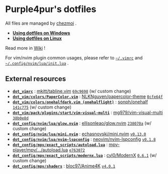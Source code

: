 # Purple4pur's dotfiles

All files are managed by [chezmoi](https://www.chezmoi.io/) .

* **[Using dotfiles on Windows](https://github.com/purple4pur/dotfiles/wiki/Using-dotfiles-on-Windows)**
* **[Using dotfiles on Linux](https://github.com/purple4pur/dotfiles/wiki/Using-dotfiles-on-Linux)**

Read more in [Wiki](https://github.com/purple4pur/dotfiles/wiki) !

For vim/nvim plugin common usages, please refer to [`~/.vimrc`](dot_vimrc) and [`~/.config/nvim/lua/init.lua`](dot_config/nvim/lua/init.lua) .

## External resources

* [**`dot_vimrc`**](./dot_vimrc) : [mkitt/tabline.vim](https://github.com/mkitt/tabline.vim) [`69c9698`](https://github.com/mkitt/tabline.vim/tree/69c9698) (w/ custom change)
* [**`dot_vim/colors/PaperColor.vim`**](./dot_vim/colors/PaperColor.vim) : [NLKNguyen/papercolor-theme](https://github.com/NLKNguyen/papercolor-theme) [`0cfe64f`](https://github.com/NLKNguyen/papercolor-theme/tree/0cfe64f)
* [**`dot_vim/colors/onehalfdark.vim (onehalflight)`**](./dot_vim/colors/onehalfdark.vim) : [sonph/onehalf](https://github.com/sonph/onehalf) [`141c775`](https://github.com/sonph/onehalf/tree/141c775) (w/ custom change)
* [**`dot_vim/pack/plugins/start/vim-visual-multi`**](./dot_vim/pack/plugins/start/vim-visual-multi) : [mg979/vim-visual-multi](https://github.com/mg979/vim-visual-multi) [`38b0e8d`](https://github.com/mg979/vim-visual-multi/tree/38b0e8d)
* [**`dot_config/nvim/lua/glow.nvim`**](./dot_config/nvim/lua/glow.nvim) : [ellisonleao/glow.nvim](https://github.com/ellisonleao/glow.nvim) [`238070a`](https://github.com/ellisonleao/glow.nvim/tree/238070a) (w/ custom change)
* [**`dot_config/nvim/lua/mini.nvim`**](./dot_config/nvim/lua/mini.nvim) : [echasnovski/mini.nvim](https://github.com/echasnovski/mini.nvim) [`v0.13.0`](https://github.com/echasnovski/mini.nvim/releases/tag/v0.13.0)
* [**`dot_config/nvim/lua/nvim-lspconfig`**](./dot_config/nvim/lua/nvim-lspconfig) : [neovim/nvim-lspconfig](https://github.com/neovim/nvim-lspconfig) [`v0.1.8`](https://github.com/neovim/nvim-lspconfig/releases/tag/v0.1.8)
* [**`dot_config/mpv/exact_scripts/autoload.lua`**](./dot_config/mpv/exact_scripts/autoload.lua) : [mpv-player/mpv/.../autoload.lua](https://github.com/mpv-player/mpv/blob/master/TOOLS/lua/autoload.lua) [`e763072`](https://github.com/mpv-player/mpv/blob/e763072/TOOLS/lua/autoload.lua)
* [**`dot_config/mpv/exact_scripts/modernx.lua`**](./dot_config/mpv/exact_scripts/modernx.lua) : [cyl0/ModernX](https://github.com/cyl0/ModernX) [`0.6.1`](https://github.com/cyl0/ModernX/releases/tag/0.6.1) (w/ custom change)
* [**`dot_config/mpv/shaders`**](./dot_config/mpv/shaders) : [bloc97/Anime4K](https://github.com/bloc97/Anime4K) [`v4.0.1`](https://github.com/bloc97/Anime4K/releases/tag/v4.0.1)
